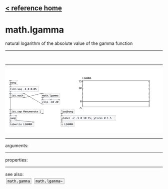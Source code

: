 [< reference home](index.html)
---

# math.lgamma


natural logarithm of the absolute value of the gamma
            function

---

<br>


---


![example](examples/math.lgamma-example.jpg)

---
arguments:


---
properties:


---
see also:<br>
[![math.gamma](img/object_math.gamma.png)](math.gamma.html)
[![math.lgamma~](img/object_math.lgamma~.png)](math.lgamma~.html)
